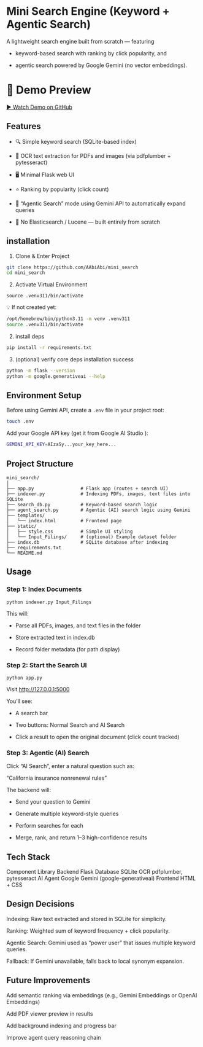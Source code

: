 # Mini Search Engine (Keyword + Agentic Search)

A lightweight search engine built from scratch — featuring

- keyword-based search with ranking by click popularity, and

- agentic search powered by Google Gemini (no vector embeddings).

# 🚀 Demo Preview
[▶️ Watch Demo on GitHub](https://github.com/AAbiAbi/mini_search/releases/tag/demo)


## Features

- 🔍 Simple keyword search (SQLite-based index)

- 📄 OCR text extraction for PDFs and images (via pdfplumber + pytesseract)

- 🖥️ Minimal Flask web UI

- ⭐️ Ranking by popularity (click count)

- 🤖 “Agentic Search” mode using Gemini API to automatically expand queries

- 🧱 No Elasticsearch / Lucene — built entirely from scratch

## installation

1. Clone & Enter Project
```bash
git clone https://github.com/AAbiAbi/mini_search
cd mini_search

```

2. Activate Virtual Environment
```
source .venv311/bin/activate
```
💡 If not created yet:

```bash
/opt/homebrew/bin/python3.11 -m venv .venv311
source .venv311/bin/activate
```

2. install deps
```bash
pip install -r requirements.txt
```

3. (optional) verify core deps installation success
```bash
python -m flask --version
python -m google.generativeai --help

```

## Environment Setup

Before using Gemini API, create a `.env` file in your project root:

```bash
touch .env

```

Add your Google API key (get it from Google AI Studio
):
```bash
GEMINI_API_KEY=AIzaSy...your_key_here...

```

## Project Structure

```
mini_search/
│
├── app.py                 # Flask app (routes + search UI)
├── indexer.py             # Indexing PDFs, images, text files into SQLite
├── search_db.py           # Keyword-based search logic
├── agent_search.py        # Agentic (AI) search logic using Gemini
├── templates/
│   └── index.html         # Frontend page
├── static/
│   ├── style.css          # Simple UI styling
│   └── Input_Filings/     # (optional) Example dataset folder
├── index.db               # SQLite database after indexing
├── requirements.txt
└── README.md

```

## Usage

### Step 1: Index Documents
```
python indexer.py Input_Filings
```

This will:

- Parse all PDFs, images, and text files in the folder

- Store extracted text in index.db

- Record folder metadata (for path display)

### Step 2: Start the Search UI

```
python app.py

```

Visit http://127.0.0.1:5000

You’ll see:

- A search bar

- Two buttons: Normal Search and AI Search

- Click a result to open the original document (click count tracked)

### Step 3: Agentic (AI) Search

Click “AI Search”, enter a natural question such as:

“California insurance nonrenewal rules”

The backend will:

- Send your question to Gemini

- Generate multiple keyword-style queries

- Perform searches for each

- Merge, rank, and return 1–3 high-confidence results


## Tech Stack

Component	Library
Backend	Flask
Database	SQLite
OCR	pdfplumber, pytesseract
AI Agent	Google Gemini (google-generativeai)
Frontend	HTML + CSS

## Design Decisions

Indexing: Raw text extracted and stored in SQLite for simplicity.

Ranking: Weighted sum of keyword frequency + click popularity.

Agentic Search: Gemini used as “power user” that issues multiple keyword queries.

Fallback: If Gemini unavailable, falls back to local synonym expansion.

## Future Improvements

Add semantic ranking via embeddings (e.g., Gemini Embeddings or OpenAI Embeddings)

Add PDF viewer preview in results

Add background indexing and progress bar

Improve agent query reasoning chain
